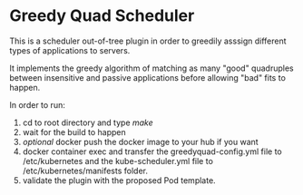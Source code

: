 # Greedy Quad Scheduler

This is a scheduler out-of-tree plugin in order to greedily asssign different types of applications to servers.

It implements the greedy algorithm of matching as many "good" quadruples between insensitive and passive applications before allowing "bad" fits to happen.

In order to run:

   1. cd to root directory and type *make*
   2. wait for the build to happen
   3. *optional* docker push the docker image to your hub if you want
   4. docker container exec and transfer the greedyquad-config.yml file to /etc/kubernetes and the kube-scheduler.yml file to /etc/kubernetes/manifests folder.
   5. validate the plugin with the proposed Pod template.
